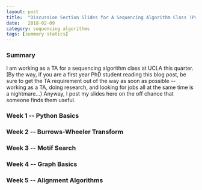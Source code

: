 ```yaml
---
layout: post
title:  "Discussion Section Slides for A Sequencing Algorithm Class (Part 1)"
date:   2018-02-09
category: sequencing algorithms
tags: [summary statics]
---
```


<script type="text/javascript" async
src="https://cdn.mathjax.org/mathjax/latest/MathJax.js?config=TeX-MML-AM_CHTML">
</script>

### Summary

I am working as a TA for a sequencing algorithm class at UCLA this quarter.(By
the way, if you are a first year PhD student reading this blog post, be sure
to get the TA requirement out of the way as soon as possible -- working as a
TA, doing research, and looking for jobs all at the same time is a
nightmare...) Anyway, I post my slides here on the off chance that someone
finds them useful.

### Week 1 -- Python Basics



### Week 2 -- Burrows-Wheeler Transform

### Week 3 -- Motif Search

### Week 4 -- Graph Basics

### Week 5 -- Alignment Algorithms
